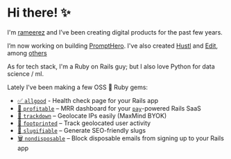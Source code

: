 # Hi there! ✨

I'm [rameerez](https://twitter.com/rameerez) and I’ve been creating digital products for the past few years.

I’m now working on building [PromptHero](https://prompthero.com). I've also created [Hustl](https://gohustl.co/) and [Edit](https://goedit.me/), among [others](https://rameerez.com/projects)

As for tech stack, I'm a Ruby on Rails guy; but I also love Python for data science / ml.

Lately I've been making a few OSS 💎 Ruby gems:
 - [✅ `allgood`](https://github.com/rameerez/allgood) - Health check page for your Rails app
 - [💸 `profitable`](https://github.com/rameerez/profitable) – MRR dashboard for your [`pay`](https://github.com/pay-rails/pay)-powered Rails SaaS
 - [📍 `trackdown`](https://github.com/rameerez/trackdown) – Geolocate IPs easily (MaxMind BYOK)
 - [👣 `footprinted`](https://github.com/rameerez/footprinted) – Track geolocated user activity
 - [🐌 `slugifiable`](https://github.com/rameerez/slugifiable) – Generate SEO-friendly slugs
 - [🗑️ `nondisposable`](https://github.com/rameerez/nondisposable) – Block disposable emails from signing up to your Rails app
